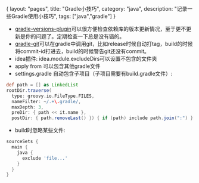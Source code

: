 {
layout: "pages",
title: "Gradle小技巧",
category: "java",
description: "记录一些Gradle使用小技巧",
tags: ["java","gradle"]
}

- [gradle-versions-plugin](https://github.com/ben-manes/gradle-versions-plugin)可以很方便检查依赖库的版本更新情况，至于更不更新是你的问题了。定期检查一下总是没有错的。
- [gradle-git](https://github.com/ajoberstar/gradle-git)可以在gradle中调用git，比如release时候自动打tag，build的时候将commit-id打进去，build的时候警告git还没有commit。
- idea插件: idea.module.excludeDirs可以设置不包含的文件夹
- apply from 可以包含其他gradle文件
- settings.gradle 自动包含子项目（子项目需要有build.gradle文件）:

```gradle
def path = [] as LinkedList
rootDir.traverse(
  type: groovy.io.FileType.FILES,
  nameFilter: ~/.+\.gradle/,
  maxDepth: 3,
  preDir: { path << it.name },
  postDir: { path.removeLast() }) { if (path) include path.join(":") }
```

- build时忽略某些文件:

```gradle   
sourceSets {
  main {
    java {
      exclude 'file...'
    }
  }
}
```